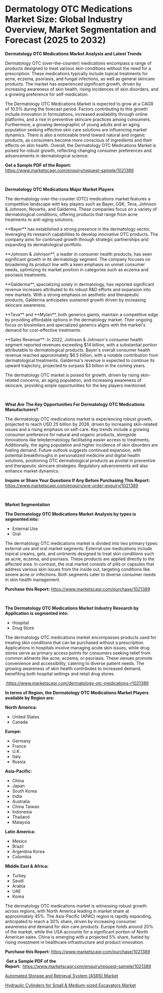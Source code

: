 <p><h1>Dermatology OTC Medications Market Size: Global Industry Overview, Market Segmentation and Forecast (2025 to 2032)</h1></p><p><strong>Dermatology OTC Medications Market Analysis and Latest Trends</strong></p>
<p><p>Dermatology OTC (over-the-counter) medications encompass a range of products designed to treat various skin conditions without the need for a prescription. These medications typically include topical treatments for acne, eczema, psoriasis, and fungal infections, as well as general skincare products. The market has experienced significant growth, driven by increasing awareness of skin health, rising incidences of skin disorders, and a growing preference for self-medication. </p><p>The Dermatology OTC Medications Market is expected to grow at a CAGR of 10.5% during the forecast period. Factors contributing to this growth include innovation in formulations, increased availability through online platforms, and a rise in preventive skincare practices among consumers. Furthermore, a growing demographic of young adults and an aging population seeking effective skin care solutions are influencing market dynamics. There is also a noticeable trend toward natural and organic products, as consumers become more conscious of ingredients and their effects on skin health. Overall, the Dermatology OTC Medications Market is poised for robust growth, reflecting changing consumer preferences and advancements in dermatological science.</p></p>
<p><strong>Get a Sample PDF of the Report:&nbsp;</strong> <a href="https://www.marketscagr.com/enquiry/request-sample/1021389?utm_campaign=2136&utm_medium=2&utm_source=Github&utm_content=ia&utm_term=21032025&utm_id=dermatology-otc-medications">https://www.marketscagr.com/enquiry/request-sample/1021389</a></p>
<p>&nbsp;</p>
<p><strong>Dermatology OTC Medications Major Market Players</strong></p>
<p><p>The dermatology over-the-counter (OTC) medications market features a competitive landscape with key players such as Bayer, GSK, Teva, Johnson & Johnson, Novartis, and Galderma. These companies focus on a variety of dermatological conditions, offering products that range from acne treatments to anti-aging solutions.</p><p>**Bayer** has established a strong presence in the dermatology sector, leveraging its research capabilities to develop innovative OTC products. The company aims for continued growth through strategic partnerships and expanding its dermatological portfolio.</p><p>**Johnson & Johnson**, a leader in consumer health products, has seen significant growth in its dermatology segment. The company focuses on broadening its product line with a keen emphasis on unmet consumer needs, optimizing its market position in categories such as eczema and psoriasis treatments.</p><p>**Galderma**, specializing solely in dermatology, has reported significant revenue increases attributed to its robust R&D efforts and expansion into new markets. With a strong emphasis on aesthetic and therapeutic products, Galderma anticipates sustained growth driven by increasing skincare awareness.</p><p>**Teva** and **Mylan**, both generics giants, maintain a competitive edge by providing affordable options in the dermatology market. Their ongoing focus on biosimilars and specialized generics aligns with the market's demand for cost-effective treatments.</p><p>**Sales Revenue**: In 2022, Johnson & Johnson's consumer health segment reported revenues exceeding $14 billion, with a substantial portion attributable to dermatological products. Bayer's overall consumer health revenue reached approximately $6.5 billion, with a notable contribution from dermatological treatments. Galderma's revenue is expected to continue its upward trajectory, projected to surpass $3 billion in the coming years.</p><p>The dermatology OTC market is poised for growth, driven by rising skin-related concerns, an aging population, and increasing awareness of skincare, providing ample opportunities for the key players mentioned.</p></p>
<p>&nbsp;</p>
<p><strong>What Are The Key Opportunities For Dermatology OTC Medications Manufacturers?</strong></p>
<p><p>The dermatology OTC medications market is experiencing robust growth, projected to reach USD 25 billion by 2026, driven by increasing skin-related issues and a rising emphasis on self-care. Key trends include a growing consumer preference for natural and organic products, alongside innovations like teledermatology facilitating easier access to treatments. Additionally, the aging population and higher incidence of skin disorders are fueling demand. Future outlook suggests continued expansion, with potential breakthroughs in personalized medicine and digital health solutions, positioning OTC dermatological products as pivotal in preventive and therapeutic skincare strategies. Regulatory advancements will also enhance market dynamics.</p></p>
<p><strong>Inquire or Share Your Questions If Any Before Purchasing This Report:</strong> <a href="https://www.marketscagr.com/enquiry/pre-order-enquiry/1021389?utm_campaign=2136&utm_medium=2&utm_source=Github&utm_content=ia&utm_term=21032025&utm_id=dermatology-otc-medications">https://www.marketscagr.com/enquiry/pre-order-enquiry/1021389</a></p>
<p>&nbsp;</p>
<p><strong>Market Segmentation</strong></p>
<p><strong>The Dermatology OTC Medications Market Analysis by types is segmented into:</strong></p>
<p><ul><li>External Use</li><li>Oral</li></ul></p>
<p><p>The dermatology OTC medications market is divided into two primary types: external use and oral market segments. External use medications include topical creams, gels, and ointments designed to treat skin conditions such as acne, eczema, and psoriasis. These products are applied directly to the affected area. In contrast, the oral market consists of pills or capsules that address various skin issues from the inside out, targeting conditions like severe acne or infections. Both segments cater to diverse consumer needs in skin health management.</p></p>
<p><strong>Purchase this Report:&nbsp;</strong><a href="https://www.marketscagr.com/purchase/1021389?utm_campaign=2136&utm_medium=2&utm_source=Github&utm_content=ia&utm_term=21032025&utm_id=dermatology-otc-medications">https://www.marketscagr.com/purchase/1021389</a></p>
<p>&nbsp;</p>
<p><strong>The Dermatology OTC Medications Market Industry Research by Application is segmented into:</strong></p>
<p><ul><li>Hospital</li><li>Drug Store</li></ul></p>
<p><p>The dermatology OTC medications market encompasses products used for treating skin conditions that can be purchased without a prescription. Applications in hospitals involve managing acute skin issues, while drug stores serve as primary access points for consumers seeking relief from common ailments like acne, eczema, or psoriasis. These venues promote convenience and accessibility, catering to diverse patient needs. The growing awareness of skin health contributes to increased demand, benefiting both hospital settings and retail drug stores.</p></p>
<p><a href="https://www.marketscagr.com/dermatology-otc-medications-r1021389?utm_campaign=2136&utm_medium=2&utm_source=Github&utm_content=ia&utm_term=21032025&utm_id=dermatology-otc-medications">&nbsp;https://www.marketscagr.com/dermatology-otc-medications-r1021389</a></p>
<p><strong>In terms of Region, the Dermatology OTC Medications Market Players available by Region are:</strong></p>
<p>
    <p> <strong> North America: </strong>
        <ul>
            <li>United States</li>
            <li>Canada</li>
        </ul>
        </p> 
    <p> <strong> Europe: </strong>
        <ul>
            <li>Germany</li>
            <li>France</li>
            <li>U.K.</li>
            <li>Italy</li>
            <li>Russia</li>
        </ul>
        </p> 
    <p> <strong> Asia-Pacific: </strong>
        <ul>
            <li>China</li>
            <li>Japan</li>
            <li>South Korea</li>
            <li>India</li>
            <li>Australia</li>
            <li>China Taiwan</li>
            <li>Indonesia</li>
            <li>Thailand</li>
            <li>Malaysia</li>
        </ul>
        </p> 
    <p> <strong> Latin America: </strong>
        <ul>
            <li>Mexico</li>
            <li>Brazil</li>
            <li>Argentina Korea</li>
            <li>Colombia</li>
        </ul>
        </p> 
    <p> <strong> Middle East & Africa: </strong>
        <ul>
            <li>Turkey</li>
            <li>Saudi</li>
            <li>Arabia</li>
            <li>UAE</li>
            <li>Korea</li>
        </ul>
    </p>
    </p>
<p><p>The dermatology OTC medications market is witnessing robust growth across regions, with North America leading in market share at approximately 45%. The Asia-Pacific (APAC) region is rapidly expanding, anticipated to reach a 30% share, driven by increasing consumer awareness and demand for skin care products. Europe holds around 20% of the market, while the USA accounts for a significant portion of North American sales. China is emerging with a projected 5% share, fueled by rising investment in healthcare infrastructure and product innovation.</p></p>
<p><strong>Purchase this Report: </strong><a href="https://www.marketscagr.com/purchase/1021389?utm_campaign=2136&utm_medium=2&utm_source=Github&utm_content=ia&utm_term=21032025&utm_id=dermatology-otc-medications">https://www.marketscagr.com/purchase/1021389</a></p>
<p>&nbsp;<strong>Get a Sample PDF of the Report:&nbsp;&nbsp;</strong><a href="https://www.marketscagr.com/enquiry/request-sample/1021389?utm_campaign=2136&utm_medium=2&utm_source=Github&utm_content=ia&utm_term=21032025&utm_id=dermatology-otc-medications">https://www.marketscagr.com/enquiry/request-sample/1021389</a></p>
<p><strong></strong></p>
<p><p><a href="https://github.com/krookplier6h/Market-Research-Report-List-1/blob/main/automated-storage-and-retrieval-system-asrs-market.md?utm_campaign=2136&utm_medium=2&utm_source=Github&utm_content=ia&utm_term=21032025&utm_id=dermatology-otc-medications">Automated Storage and Retrieval System (ASRS) Market</a></p><p><a href="https://github.com/anejaryaan8m/Market-Research-Report-List-1/blob/main/hydraulic-cylinders-for-small-medium-sized-excavators-market.md?utm_campaign=2136&utm_medium=2&utm_source=Github&utm_content=ia&utm_term=21032025&utm_id=dermatology-otc-medications">Hydraulic Cylinders for Small & Medium-sized Excavators Market</a></p></p>